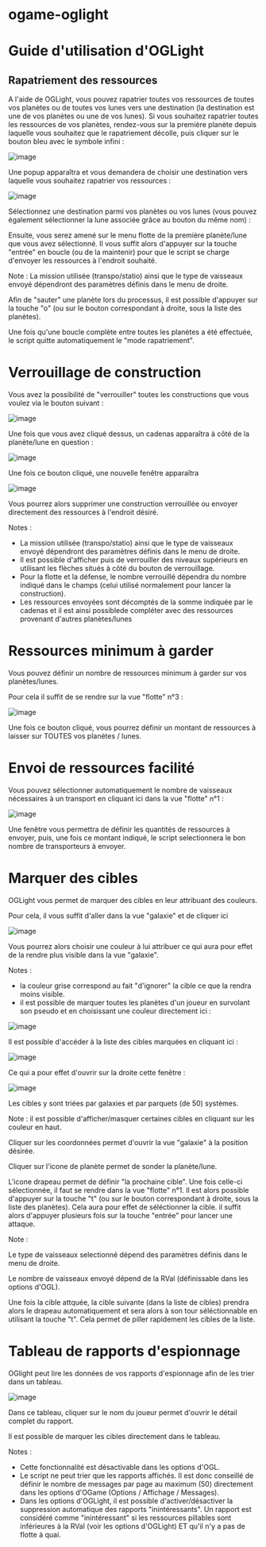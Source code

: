 # ogame-oglight

# Guide d'utilisation d'OGLight
## Rapatriement des ressources

A l'aide de OGLight, vous pouvez rapatrier toutes vos ressources de toutes vos planètes ou de toutes vos lunes vers une destination (la destination est une de vos planètes ou une de vos lunes).
Si vous souhaitez rapatrier toutes les ressources de vos planètes, rendez-vous sur la première planète depuis laquelle vous souhaitez que le rapatriement décolle, puis cliquer sur le bouton bleu avec le symbole infini :

![image](https://user-images.githubusercontent.com/1087731/189495517-a5dbf0b3-a629-49d5-94e6-9307a520e8a1.png)


Une popup apparaîtra et vous demandera de choisir une destination vers laquelle vous souhaitez rapatrier vos ressources :

![image](https://user-images.githubusercontent.com/1087731/189495523-9e09a914-8098-4ed5-b761-dc9f4ab48c6b.png)


Sélectionnez une destination parmi vos planètes ou vos lunes (vous pouvez également sélectionner la lune associée grâce au bouton du même nom) :

Ensuite, vous serez amené sur le menu flotte de la première planète/lune que vous avez sélectionné. Il vous suffit alors d'appuyer sur la touche "entrée" en boucle (ou de la maintenir) pour que le script se charge d'envoyer les ressources à l'endroit souhaité.

Note : La mission utilisée (transpo/statio) ainsi que le type de vaisseaux envoyé dépendront des paramètres définis dans le menu de droite.

Afin de "sauter" une planète lors du processus, il est possible d'appuyer sur la touche "o" (ou sur le bouton correspondant à droite, sous la liste des planètes).

Une fois qu'une boucle complète entre toutes les planètes a été effectuée, le script quitte automatiquement le "mode rapatriement".

# Verrouillage de construction
Vous avez la possibilité de "verrouiller" toutes les constructions que vous voulez via le bouton suivant :

![image](https://user-images.githubusercontent.com/1087731/189495528-6844d046-bc85-4758-9983-092e0ee4a82c.png)



Une fois que vous avez cliqué dessus, un cadenas apparaîtra à côté de la planète/lune en question :

![image](https://user-images.githubusercontent.com/1087731/189495532-ee508305-ad86-4c7e-a351-fc0eed10eaf2.png)


Une fois ce bouton cliqué, une nouvelle fenêtre apparaîtra

![image](https://user-images.githubusercontent.com/1087731/189495536-67f58644-0812-43d6-b6ed-58cfe4f61325.png)


Vous pourrez alors supprimer une construction verrouillée ou envoyer directement des ressources à l'endroit désiré.

Notes :

- La mission utilisée (transpo/statio) ainsi que le type de vaisseaux envoyé dépendront des paramètres définis dans le menu de droite.
- Il est possible d'afficher puis de verrouiller des niveaux supérieurs en utilisant les flèches situés à côté du bouton de verrouillage.
- Pour la flotte et la défense, le nombre verrouillé dépendra du nombre indiqué dans le champs (celui utilisé normalement pour lancer la construction).
- Les ressources envoyées sont décomptés de la somme indiquée par le cadenas et il est ainsi possiblede compléter avec des ressources provenant d'autres planètes/lunes

# Ressources minimum à garder
Vous pouvez définir un nombre de ressources minimum à garder sur vos planètes/lunes.

Pour cela il suffit de se rendre sur la vue "flotte" n°3 :

![image](https://user-images.githubusercontent.com/1087731/189495585-af23480b-e3f8-4f66-bc79-abb3485961a2.png)


Une fois ce bouton cliqué, vous pourrez définir un montant de ressources à laisser sur TOUTES vos planètes / lunes.

# Envoi de ressources facilité
Vous pouvez sélectionner automatiquement le nombre de vaisseaux nécessaires à un transport en cliquant ici dans la vue "flotte" n°1 :

![image](https://user-images.githubusercontent.com/1087731/189495591-73904a9c-85d8-45e4-be3b-19d4b86734bf.png)


Une fenêtre vous permettra de définir les quantités de ressources à envoyer, puis, une fois ce montant indiqué, le script selectionnera le bon nombre de transporteurs à envoyer.

# Marquer des cibles
OGLight vous permet de marquer des cibles en leur attribuant des couleurs.

Pour cela, il vous suffit d'aller dans la vue "galaxie" et de cliquer ici

![image](https://user-images.githubusercontent.com/1087731/189495601-e77e3df0-1b36-4da9-b5c4-234d5f6ea004.png)


Vous pourrez alors choisir une couleur à lui attribuer ce qui aura pour effet de la rendre plus visible dans la vue "galaxie".

Notes :

- la couleur grise correspond au fait "d'ignorer" la cible ce que la rendra moins visible.
- il est possible de marquer toutes les planètes d'un joueur en survolant son pseudo et en choisissant une couleur directement ici :

![image](https://user-images.githubusercontent.com/1087731/189495612-de2005e8-746a-4ed2-b4fb-213a099db277.png)


Il est possible d'accéder à la liste des cibles marquées en cliquant ici :

![image](https://user-images.githubusercontent.com/1087731/189495614-56b1fbce-0001-4616-8ad3-57a1dec69d6c.png)


Ce qui a pour effet d'ouvrir sur la droite cette fenêtre :

![image](https://user-images.githubusercontent.com/1087731/189495620-67cdcc0e-f08d-4042-a3cb-8387a06c77e2.png)


Les cibles y sont triées par galaxies et par parquets (de 50) systèmes.

Note : il est possible d'afficher/masquer certaines cibles en cliquant sur les couleur en haut.

Cliquer sur les coordonnées permet d'ouvrir la vue "galaxie" à la position désirée.

Cliquer sur l'icone de planète permet de sonder la planète/lune.

L'icone drapeau permet de définir "la prochaine cible". Une fois celle-ci sélectionnée, il faut se rendre dans la vue "flotte" n°1. Il est alors possible d'appuyer sur la touche "t" (ou sur le bouton correspondant à droite, sous la liste des planètes). Cela aura pour effet de séléctionner la cible. il suffit alors d'appuyer plusieurs fois sur la touche "entrée" pour lancer une attaque.

Note :

Le type de vaisseaux selectionné dépend des paramètres définis dans le menu de droite.

Le nombre de vaisseaux envoyé dépend de la RVal (définissable dans les options d'OGL).

Une fois la cible attquée, la cible suivante (dans la liste de cibles) prendra alors le drapeau automatiquement et sera alors à son tour séléctionnable en utilisant la touche "t". Cela permet de piller rapidement les cibles de la liste.

# Tableau de rapports d'espionnage
OGlight peut lire les données de vos rapports d'espionnage afin de les trier dans un tableau.

![image](https://user-images.githubusercontent.com/1087731/189495628-bcee5886-3d3b-436a-9bc5-675f1aff58c0.png)


Dans ce tableau, cliquer sur le nom du joueur permet d'ouvrir le détail complet du rapport.

Il est possible de marquer les cibles directement dans le tableau.

Notes :

- Cette fonctionnalité est désactivable dans les options d'OGL.
- Le script ne peut trier que les rapports affichés. Il est donc conseillé de définir le nombre de messages par page au maximum (50) directement dans les options d'OGame (Options / Affichage / Messages).
- Dans les options d'OGLight, il est possible d'activer/désactiver la suppression automatique des rapports "inintéressants". Un rapport est considéré comme "inintéressant" si les ressources pillables sont inférieures à la RVal (voir les options d'OGLight) ET qu'il n'y a pas de flotte à quai.
